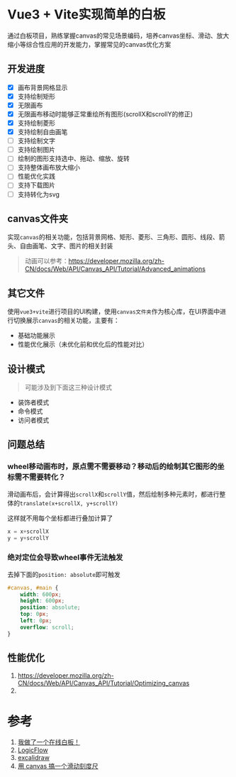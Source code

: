 # Vue3 + Vite实现简单的白板

通过白板项目，熟练掌握canvas的常见场景编码，培养canvas坐标、滑动、放大缩小等综合性应用的开发能力，掌握常见的canvas优化方案

## 开发进度
- [x]  画布背景网格显示
- [x]  支持绘制矩形
- [x]  无限画布
- [x]  无限画布移动时能够正常重绘所有图形(scrollX和scrollY的修正)
- [x]  支持绘制菱形
- [x]  支持绘制自由画笔
- [ ]  支持绘制文字
- [ ]  支持绘制图片
- [ ]  绘制的图形支持选中、拖动、缩放、旋转
- [ ]  支持整体画布放大缩小
- [ ]  性能优化实践
- [ ]  支持下载图片
- [ ]  支持转化为svg

## canvas文件夹

实现`canvas`的相关功能，包括背景网格、矩形、菱形、三角形、圆形、线段、箭头、自由画笔、文字、图片的相关封装

> 动画可以参考：https://developer.mozilla.org/zh-CN/docs/Web/API/Canvas_API/Tutorial/Advanced_animations

## 其它文件

使用`vue3+vite`进行项目的UI构建，使用`canvas文件夹`作为核心库，在UI界面中进行切换展示`canvas`的相关功能，主要有：

- 基础功能展示
- 性能优化展示（未优化前和优化后的性能对比）


## 设计模式

> 可能涉及到下面这三种设计模式

- 装饰者模式
- 命令模式
- 访问者模式



## 问题总结

### wheel移动画布时，原点需不需要移动？移动后的绘制其它图形的坐标需不需要转化？

滑动画布后，会计算得出`scrollX`和`scrollY`值，然后绘制多种元素时，都进行整体的`translate(x+scrollX, y+scrollY)`

这样就不用每个坐标都进行叠加计算了

```js
x = x+scrollX
y = y+scrollY
```

### 绝对定位会导致wheel事件无法触发

去掉下面的`position: absolute`即可触发

```css
#canvas, #main {
    width: 600px;
    height: 600px;
    position: absolute;
    top: 0px;
    left: 0px;
    overflow: scroll;
}
```

## 性能优化
1. https://developer.mozilla.org/zh-CN/docs/Web/API/Canvas_API/Tutorial/Optimizing_canvas
2. 


# 参考
1. [我做了一个在线白板！](https://juejin.cn/post/7091276963146530847)
2. [LogicFlow](https://github.com/didi/LogicFlow)
3. [excalidraw](https://github.com/excalidraw/excalidraw)
4. [用 canvas 搞一个滑动刻度尺](https://juejin.cn/post/6962152799601688613)